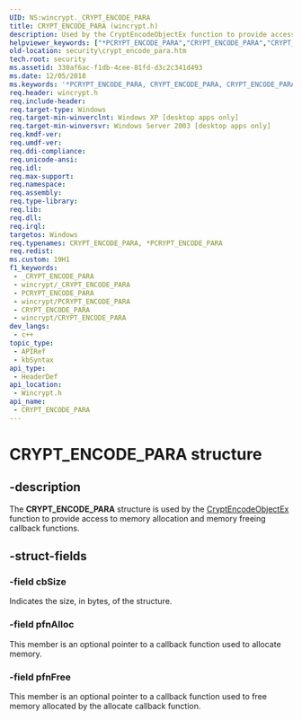 ```yaml
---
UID: NS:wincrypt._CRYPT_ENCODE_PARA
title: CRYPT_ENCODE_PARA (wincrypt.h)
description: Used by the CryptEncodeObjectEx function to provide access to memory allocation and memory freeing callback functions.
helpviewer_keywords: ["*PCRYPT_ENCODE_PARA","CRYPT_ENCODE_PARA","CRYPT_ENCODE_PARA structure [Security]","PCRYPT_ENCODE_PARA","PCRYPT_ENCODE_PARA structure pointer [Security]","_crypto2_crypt_encode_para","security.crypt_encode_para","wincrypt/CRYPT_ENCODE_PARA","wincrypt/PCRYPT_ENCODE_PARA"]
old-location: security\crypt_encode_para.htm
tech.root: security
ms.assetid: 330af6ac-f1db-4cee-81fd-d3c2c341d493
ms.date: 12/05/2018
ms.keywords: '*PCRYPT_ENCODE_PARA, CRYPT_ENCODE_PARA, CRYPT_ENCODE_PARA structure [Security], PCRYPT_ENCODE_PARA, PCRYPT_ENCODE_PARA structure pointer [Security], _crypto2_crypt_encode_para, security.crypt_encode_para, wincrypt/CRYPT_ENCODE_PARA, wincrypt/PCRYPT_ENCODE_PARA'
req.header: wincrypt.h
req.include-header: 
req.target-type: Windows
req.target-min-winverclnt: Windows XP [desktop apps only]
req.target-min-winversvr: Windows Server 2003 [desktop apps only]
req.kmdf-ver: 
req.umdf-ver: 
req.ddi-compliance: 
req.unicode-ansi: 
req.idl: 
req.max-support: 
req.namespace: 
req.assembly: 
req.type-library: 
req.lib: 
req.dll: 
req.irql: 
targetos: Windows
req.typenames: CRYPT_ENCODE_PARA, *PCRYPT_ENCODE_PARA
req.redist: 
ms.custom: 19H1
f1_keywords:
 - _CRYPT_ENCODE_PARA
 - wincrypt/_CRYPT_ENCODE_PARA
 - PCRYPT_ENCODE_PARA
 - wincrypt/PCRYPT_ENCODE_PARA
 - CRYPT_ENCODE_PARA
 - wincrypt/CRYPT_ENCODE_PARA
dev_langs:
 - c++
topic_type:
 - APIRef
 - kbSyntax
api_type:
 - HeaderDef
api_location:
 - Wincrypt.h
api_name:
 - CRYPT_ENCODE_PARA
---
```


# CRYPT_ENCODE_PARA structure


## -description

The <b>CRYPT_ENCODE_PARA</b> structure is used by the <a href="https://docs.microsoft.com/windows/desktop/api/wincrypt/nf-wincrypt-cryptencodeobjectex">CryptEncodeObjectEx</a> function to provide access to memory allocation and memory freeing callback functions.

## -struct-fields

### -field cbSize

Indicates the size, in bytes, of the structure.

### -field pfnAlloc

This member is an optional pointer to a callback function used to allocate memory.

### -field pfnFree

This member is an optional pointer to a callback function used to free memory allocated by the allocate callback function.

